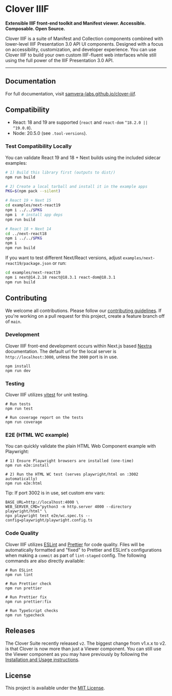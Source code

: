 # Clover IIIF

**Extensible IIIF front-end toolkit and Manifest viewer. Accessible. Composable. Open Source.**

Clover IIIF is a suite of Manifest and Collection components combined with lower-level IIIF Presentation 3.0 API UI components. Designed with a focus on accessibility, customization, and developer experience. You can use Clover IIIF to build your own custom IIIF-fluent web interfaces while still using the full power of the IIIF Presentation 3.0 API.

---

## Documentation

For full documentation, visit [samvera-labs.github.io/clover-iiif](https://samvera-labs.github.io/clover-iiif/).

## Compatibility

- React: 18 and 19 are supported (`react` and `react-dom` `^18.2.0 || ^19.0.0`).
- Node: 20.5.0 (see `.tool-versions`).

### Test Compatibility Locally

You can validate React 19 and 18 + Next builds using the included sidecar examples:

```bash
# 1) Build this library first (outputs to dist/)
npm run build

# 2) Create a local tarball and install it in the example apps
PKG=$(npm pack --silent)

# React 19 + Next 15
cd examples/next-react19
npm i ../../$PKG
npm i  # install app deps
npm run build

# React 18 + Next 14
cd ../next-react18
npm i ../../$PKG
npm i
npm run build
```

If you want to test different Next/React versions, adjust `examples/next-react19/package.json` or run:

```bash
cd examples/next-react19
npm i next@14.2.18 react@18.3.1 react-dom@18.3.1
npm run build
```

## Contributing

We welcome all contributions. Please follow our [contributing guidelines](./.github/CONTRIBUTING.md). If you're working on a pull request for this project, create a feature branch off of `main`.

### Development

Clover IIIF front-end development occurs within Next.js based [Nextra](https://nextra.site/) documentation. The default url for the local server is `http://localhost:3000`, unless the `3000` port is in use.

```shell
npm install
npm run dev
```

### Testing

Clover IIIF utilizes [vitest](https://vitest.dev/) for unit testing.

````shell
# Run tests
npm run test

# Run coverage report on the tests
npm run coverage
````

### E2E (HTML WC example)

You can quickly validate the plain HTML Web Component example with Playwright:

```shell
# 1) Ensure Playwright browsers are installed (one-time)
npm run e2e:install

# 2) Run the HTML WC test (serves playwright/html on :3002 automatically)
npm run e2e:html
```

Tip: If port 3002 is in use, set custom env vars:

```shell
BASE_URL=http://localhost:4000 \
WEB_SERVER_CMD="python3 -m http.server 4000 --directory playwright/html" \
npx playwright test e2e/wc.spec.ts --config=playwright/playwright.config.ts
```

### Code Quality

Clover IIIF utilizes [ESLint](https://eslint.org/) and [Prettier](https://prettier.io/) for code quality. Files will be automatically formatted and "fixed" to Prettier and ESLint's configurations when making a `commit` as part of `lint-staged` config. The following commands are also directly available:

```shell
# Run ESLint
npm run lint

# Run Prettier check
npm run prettier

# Run Prettier fix
npm run prettier:fix

# Run TypeScript checks
npm run typecheck
```

## Releases

The Clover Suite recently released `v2`. The biggest change from v1.x.x to v2. is that Clover is now more than just a Viewer component. You can still use the Viewer component as you may have previously by following the [Installation and Usage instructions](https://samvera-labs.github.io/clover-iiif/docs/viewer).

## License

This project is available under the [MIT License](https://github.com/samvera-labs/clover-iiif/blob/main/LICENSE).
